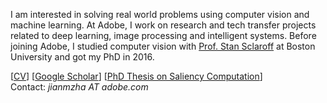 I am interested in solving real world problems using computer vision and machine learning. At Adobe, I work on research and tech transfer projects related to deep learning, image processing and intelligent systems. Before joining Adobe, I studied computer vision with [Prof. Stan Sclaroff](http://www.cs.bu.edu/~sclaroff/) at Boston University and got my PhD in 2016. 

[[CV](https://www.dropbox.com/s/cnfsykaoi2p4qa5/CV_JianmingZhang.pdf?dl=0)]  [[Google Scholar](https://scholar.google.com/citations?user=TkVHKDgAAAAJ&hl=en)]  [[PhD Thesis on Saliency Computation](https://www.dropbox.com/s/m9557mlql5e643h/thesis_final.pdf?dl=0)]  
Contact: _jianmzha AT adobe.com_
